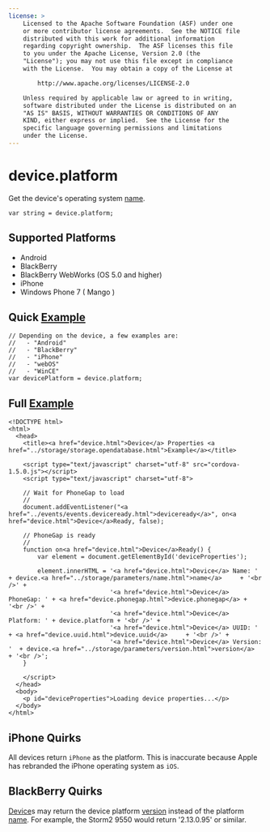 ```yaml
---
license: >
    Licensed to the Apache Software Foundation (ASF) under one
    or more contributor license agreements.  See the NOTICE file
    distributed with this work for additional information
    regarding copyright ownership.  The ASF licenses this file
    to you under the Apache License, Version 2.0 (the
    "License"); you may not use this file except in compliance
    with the License.  You may obtain a copy of the License at

        http://www.apache.org/licenses/LICENSE-2.0

    Unless required by applicable law or agreed to in writing,
    software distributed under the License is distributed on an
    "AS IS" BASIS, WITHOUT WARRANTIES OR CONDITIONS OF ANY
    KIND, either express or implied.  See the License for the
    specific language governing permissions and limitations
    under the License.
---
```


device.platform
===============

Get the device's operating system <a href="../storage/parameters/name.html">name</a>.

    var string = device.platform;

Supported Platforms
-------------------

- Android
- BlackBerry
- BlackBerry WebWorks (OS 5.0 and higher)
- iPhone
- Windows Phone 7 ( Mango )

Quick <a href="../storage/storage.opendatabase.html">Example</a>
-------------

    // Depending on the device, a few examples are:
    //   - "Android"
    //   - "BlackBerry"
    //   - "iPhone"
    //   - "webOS"
    //   - "WinCE"
    var devicePlatform = device.platform;

Full <a href="../storage/storage.opendatabase.html">Example</a>
------------

    <!DOCTYPE html>
    <html>
      <head>
        <title><a href="device.html">Device</a> Properties <a href="../storage/storage.opendatabase.html">Example</a></title>

        <script type="text/javascript" charset="utf-8" src="cordova-1.5.0.js"></script>
        <script type="text/javascript" charset="utf-8">

        // Wait for PhoneGap to load
        //
        document.addEventListener("<a href="../events/events.deviceready.html">deviceready</a>", on<a href="device.html">Device</a>Ready, false);

        // PhoneGap is ready
        //
        function on<a href="device.html">Device</a>Ready() {
            var element = document.getElementById('deviceProperties');
    
            element.innerHTML = '<a href="device.html">Device</a> Name: '     + device.<a href="../storage/parameters/name.html">name</a>     + '<br />' + 
                                '<a href="device.html">Device</a> PhoneGap: ' + <a href="device.phonegap.html">device.phonegap</a> + '<br />' + 
                                '<a href="device.html">Device</a> Platform: ' + device.platform + '<br />' + 
                                '<a href="device.html">Device</a> UUID: '     + <a href="device.uuid.html">device.uuid</a>     + '<br />' + 
                                '<a href="device.html">Device</a> Version: '  + device.<a href="../storage/parameters/version.html">version</a>  + '<br />';
        }

        </script>
      </head>
      <body>
        <p id="deviceProperties">Loading device properties...</p>
      </body>
    </html>
    
iPhone Quirks
-------------

All devices return `iPhone` as the platform. This is inaccurate because Apple has rebranded the iPhone operating system as `iOS`.

BlackBerry Quirks
-----------------

<a href="device.html">Device</a>s may return the device platform <a href="../storage/parameters/version.html">version</a> instead of the platform <a href="../storage/parameters/name.html">name</a>.  For example, the Storm2 9550 would return '2.13.0.95' or similar.